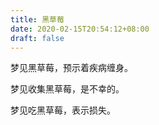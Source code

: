 ```yaml
---
title: 黑草莓
date: 2020-02-15T20:54:12+08:00
draft: false
---
```


梦见黑草莓，预示着疾病缠身。

梦见收集黑草莓，是不幸的。

梦见吃黑草莓，表示损失。

